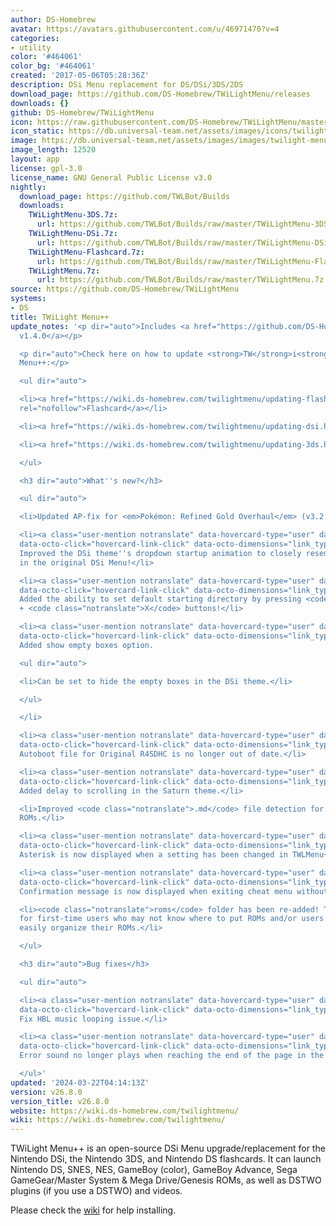 ```yaml
---
author: DS-Homebrew
avatar: https://avatars.githubusercontent.com/u/46971470?v=4
categories:
- utility
color: '#464061'
color_bg: '#464061'
created: '2017-05-06T05:28:36Z'
description: DSi Menu replacement for DS/DSi/3DS/2DS
download_page: https://github.com/DS-Homebrew/TWiLightMenu/releases
downloads: {}
github: DS-Homebrew/TWiLightMenu
icon: https://raw.githubusercontent.com/DS-Homebrew/TWiLightMenu/master/booter/Twilight%2B%2B-animated%20icon-fix.gif
icon_static: https://db.universal-team.net/assets/images/icons/twilight-menu.png
image: https://db.universal-team.net/assets/images/images/twilight-menu.png
image_length: 12520
layout: app
license: gpl-3.0
license_name: GNU General Public License v3.0
nightly:
  download_page: https://github.com/TWLBot/Builds
  downloads:
    TWiLightMenu-3DS.7z:
      url: https://github.com/TWLBot/Builds/raw/master/TWiLightMenu-3DS.7z
    TWiLightMenu-DSi.7z:
      url: https://github.com/TWLBot/Builds/raw/master/TWiLightMenu-DSi.7z
    TWiLightMenu-Flashcard.7z:
      url: https://github.com/TWLBot/Builds/raw/master/TWiLightMenu-Flashcard.7z
    TWiLightMenu.7z:
      url: https://github.com/TWLBot/Builds/raw/master/TWiLightMenu.7z
source: https://github.com/DS-Homebrew/TWiLightMenu
systems:
- DS
title: TWiLight Menu++
update_notes: '<p dir="auto">Includes <a href="https://github.com/DS-Homebrew/nds-bootstrap/releases/tag/v1.4.0">nds-bootstrap
  v1.4.0</a></p>

  <p dir="auto">Check here on how to update <strong>TW</strong>i<strong>L</strong>ight
  Menu++:</p>

  <ul dir="auto">

  <li><a href="https://wiki.ds-homebrew.com/twilightmenu/updating-flashcard.html"
  rel="nofollow">Flashcard</a></li>

  <li><a href="https://wiki.ds-homebrew.com/twilightmenu/updating-dsi.html" rel="nofollow">DSi</a></li>

  <li><a href="https://wiki.ds-homebrew.com/twilightmenu/updating-3ds.html" rel="nofollow">3DS</a></li>

  </ul>

  <h3 dir="auto">What''s new?</h3>

  <ul dir="auto">

  <li>Updated AP-fix for <em>Pokémon: Refined Gold Overhaul</em> (v3.2.2).</li>

  <li><a class="user-mention notranslate" data-hovercard-type="user" data-hovercard-url="/users/reddleak/hovercard"
  data-octo-click="hovercard-link-click" data-octo-dimensions="link_type:self" href="https://github.com/reddleak">@reddleak</a>:
  Improved the DSi theme''s dropdown startup animation to closely resemble the one
  in the original DSi Menu!</li>

  <li><a class="user-mention notranslate" data-hovercard-type="user" data-hovercard-url="/users/reddleak/hovercard"
  data-octo-click="hovercard-link-click" data-octo-dimensions="link_type:self" href="https://github.com/reddleak">@reddleak</a>:
  Added the ability to set default starting directory by pressing <code class="notranslate">Select</code>
  + <code class="notranslate">X</code> buttons!</li>

  <li><a class="user-mention notranslate" data-hovercard-type="user" data-hovercard-url="/users/reddleak/hovercard"
  data-octo-click="hovercard-link-click" data-octo-dimensions="link_type:self" href="https://github.com/reddleak">@reddleak</a>:
  Added show empty boxes option.

  <ul dir="auto">

  <li>Can be set to hide the empty boxes in the DSi theme.</li>

  </ul>

  </li>

  <li><a class="user-mention notranslate" data-hovercard-type="user" data-hovercard-url="/users/lifehackerhansol/hovercard"
  data-octo-click="hovercard-link-click" data-octo-dimensions="link_type:self" href="https://github.com/lifehackerhansol">@lifehackerhansol</a>:
  Autoboot file for Original R4SDHC is no longer out of date.</li>

  <li><a class="user-mention notranslate" data-hovercard-type="user" data-hovercard-url="/users/reddleak/hovercard"
  data-octo-click="hovercard-link-click" data-octo-dimensions="link_type:self" href="https://github.com/reddleak">@reddleak</a>:
  Added delay to scrolling in the Saturn theme.</li>

  <li>Improved <code class="notranslate">.md</code> file detection for Genesis/MD
  ROMs.</li>

  <li><a class="user-mention notranslate" data-hovercard-type="user" data-hovercard-url="/users/reddleak/hovercard"
  data-octo-click="hovercard-link-click" data-octo-dimensions="link_type:self" href="https://github.com/reddleak">@reddleak</a>:
  Asterisk is now displayed when a setting has been changed in TWLMenu++ Settings.</li>

  <li><a class="user-mention notranslate" data-hovercard-type="user" data-hovercard-url="/users/reddleak/hovercard"
  data-octo-click="hovercard-link-click" data-octo-dimensions="link_type:self" href="https://github.com/reddleak">@reddleak</a>:
  Confirmation message is now displayed when exiting cheat menu without saving.</li>

  <li><code class="notranslate">roms</code> folder has been re-added! This is useful
  for first-time users who may not know where to put ROMs and/or users who want to
  easily organize their ROMs.</li>

  </ul>

  <h3 dir="auto">Bug fixes</h3>

  <ul dir="auto">

  <li><a class="user-mention notranslate" data-hovercard-type="user" data-hovercard-url="/users/reddleak/hovercard"
  data-octo-click="hovercard-link-click" data-octo-dimensions="link_type:self" href="https://github.com/reddleak">@reddleak</a>:
  Fix HBL music looping issue.</li>

  <li><a class="user-mention notranslate" data-hovercard-type="user" data-hovercard-url="/users/reddleak/hovercard"
  data-octo-click="hovercard-link-click" data-octo-dimensions="link_type:self" href="https://github.com/reddleak">@reddleak</a>:
  Error sound no longer plays when reaching the end of the page in the Saturn theme.</li>

  </ul>'
updated: '2024-03-22T04:14:13Z'
version: v26.8.0
version_title: v26.8.0
website: https://wiki.ds-homebrew.com/twilightmenu/
wiki: https://wiki.ds-homebrew.com/twilightmenu/
---
```

TWiLight Menu++ is an open-source DSi Menu upgrade/replacement for the Nintendo DSi, the Nintendo 3DS, and Nintendo DS flashcards. It can launch Nintendo DS, SNES, NES, GameBoy (color), GameBoy Advance, Sega GameGear/Master System & Mega Drive/Genesis ROMs, as well as DSTWO plugins (if you use a DSTWO) and videos.

Please check the [wiki](https://wiki.ds-homebrew.com/twilightmenu/) for help installing.